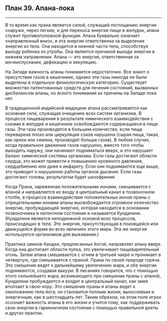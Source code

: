 ## План 39. Апана-лока


---
В то время как прана является силой, служащей поглощению энергии снаружи, через легкие, и для переноса энергии пищи в желудок, апана служит противоположной функции. Апана буквально означает «направленный вниз», и эта энергия ответственна за выделение энергии из тела. Она находится в нижней части тела, способствуя выходу ребенка из утробы. Она является причиной выхода энергии в нижнем направлении. Апана — это энергия, ответственная за мочеиспускание, дефекацию и эякуляцию. 

На Западе важность апаны понимается недостаточно. Все знают о присутствии газов в кишечнике, однако эти газы никогда не были выделены в отдельную физиологическую категорию. Существует множество патентованных средств для лечения состояний, вызванных дисбалансом апаны, но ясного понимания их причины на Западе пока нет. 

В традиционной индийской медицине апана рассматривается как основная сила, служащая очищению всех систем организма. В процессе пищеварения в результате химического взаимодействия с соками в желудке и кишечнике освобождаются содержащиеся в пище газы. Эти газы производятся в большем количестве, если пища переварена плохо или циркуляция соков нарушена (сырая пища, такая, как орехи или семена, производит больше газов). В любом случае, когда правильное движение газов нарушено, вместо того чтобы выходить наружу, они начинают подниматься вверх, и это нарушает баланс химической системы организма. Если газы достигают области сердца, это может привести к повышению кровяного давления, сердцебиению или даже к инфаркту. Если они поднимаются еще выше, это приводит к нарушению работы органов дыхания. Если газы достигают головы, результатом будет шизофрения. 

Когда Прана, заряженная положительными ионами, смешивается с апаной и направляется ко входу в центральный канал в позвоночном столбе, в процессе взаимодействия положительных ионов праны с отрицательными ионами апаны высвобождается огромное количество энергии, пробуждающей энергию, которая находится в основании позвоночника в латентном состоянии и называется Кундалини. (Кундалини является неподвижной основой всех процессов, происходящих в теле. Это энергия, присутствующая в покоящейся или движущейся форме во всех явлениях этого мира. Эта же энергия используется организмом для выживания.) 

Практика замков-бандхи, предписанных йогой, направляет апану вверх. Когда она достигает области пупка, это увеличивает пищеварительный огонь. Затем апана смешивается с огнем в третьей чакре и проникает в четвертую, где смешивается с праной. Прана по своей природе горяча. Это смешение ведет к дальнейшему увеличению жара, и обе энергии поднимаются, создавая вакуум. В писаниях говорится, что с помощью этого сильнейшего жара, возникающего при смешении праны с апаной, Кундалини пробуждается и входит в центральный канал, как змея вползает в свою нору. Это смешение праны и апаны ведет к омоложению тела йога; он становится полным жизни, выносливым и энергичным, как в шестнадцать лет. Таким образом, на этом поле игрок осознает важность апаны в его жизни и учится тому, как поддерживать свои энергии в гармоничном состоянии с помощью правильной диеты и других практик.
